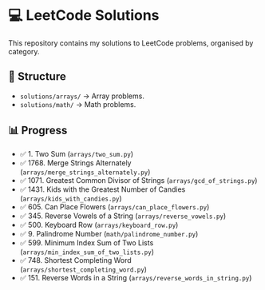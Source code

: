 # 💻 LeetCode Solutions

This repository contains my solutions to LeetCode problems, organised by category.

## 📂 Structure

- `solutions/arrays/` → Array problems.
- `solutions/math/` → Math problems.

## 📊 Progress

- ✅ 1. Two Sum (`arrays/two_sum.py`)
- ✅ 1768. Merge Strings Alternately (`arrays/merge_strings_alternately.py`)
- ✅ 1071. Greatest Common Divisor of Strings (`arrays/gcd_of_strings.py`)
- ✅ 1431. Kids with the Greatest Number of Candies (`arrays/kids_with_candies.py`)
- ✅ 605. Can Place Flowers (`arrays/can_place_flowers.py`)
- ✅ 345. Reverse Vowels of a String (`arrays/reverse_vowels.py`)
- ✅ 500. Keyboard Row (`arrays/keyboard_row.py`)
- ✅ 9. Palindrome Number (`math/palindrome_number.py`)
- ✅ 599. Minimum Index Sum of Two Lists (`arrays/min_index_sum_of_two_lists.py`)
- ✅ 748. Shortest Completing Word (`arrays/shortest_completing_word.py`)
- ✅ 151. Reverse Words in a String (`arrays/reverse_words_in_string.py`)
